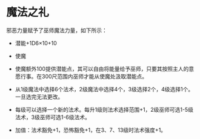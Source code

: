 # 魔法之礼

邪恶力量赋予了巫师魔法力量，如下所示：

-   潜能+1D6×10+10

-   使魔

-   使魔额外100提供潜能点，其可以自由将能量给予巫师，只要其按照主人的意愿行事。在300尺范围内巫师才能从使魔处汲取潜能点。

-   从1级魔法中选择6个法术，2级魔法中选择4个，3级选择2个，4级选择1个。一旦选完无法更改。

-   每级可以选择一个新的法术。每升1级则法术选择范围+1，2级巫师可选1-5级法术，3级巫师可选1-6级法术。

-   加值：法术豁免+1，恐怖豁免+1，在3、7、13级时法术强度+1。
